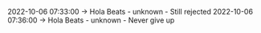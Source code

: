 2022-10-06 07:33:00 -> Hola Beats - unknown - Still rejected
2022-10-06 07:36:00 -> Hola Beats - unknown - Never give up
